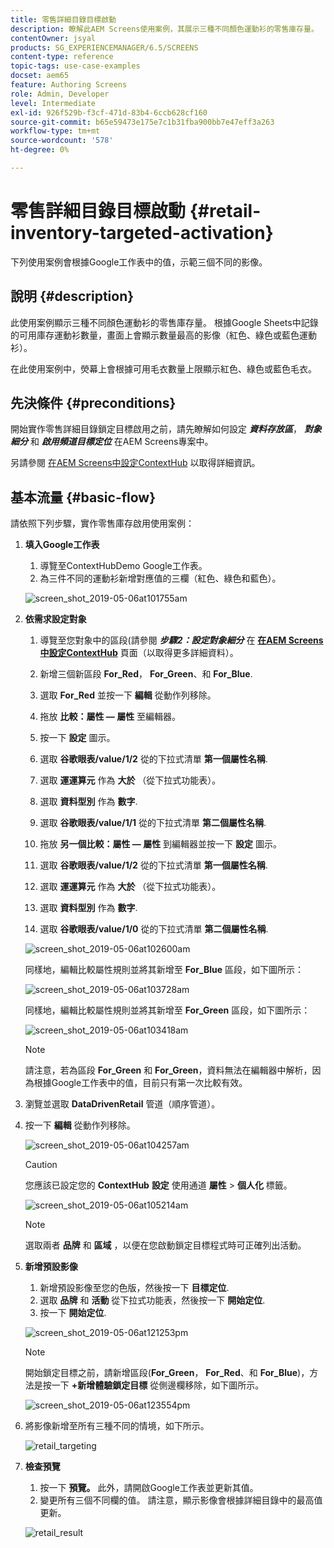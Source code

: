 ```yaml
---
title: 零售詳細目錄目標啟動
description: 瞭解此AEM Screens使用案例，其展示三種不同顏色運動衫的零售庫存量。
contentOwner: jsyal
products: SG_EXPERIENCEMANAGER/6.5/SCREENS
content-type: reference
topic-tags: use-case-examples
docset: aem65
feature: Authoring Screens
role: Admin, Developer
level: Intermediate
exl-id: 926f529b-f3cf-471d-83b4-6ccb628cf160
source-git-commit: b65e59473e175e7c1b31fba900bb7e47eff3a263
workflow-type: tm+mt
source-wordcount: '578'
ht-degree: 0%

---
```


# 零售詳細目錄目標啟動 {#retail-inventory-targeted-activation}

下列使用案例會根據Google工作表中的值，示範三個不同的影像。

## 說明 {#description}

此使用案例顯示三種不同顏色運動衫的零售庫存量。 根據Google Sheets中記錄的可用庫存運動衫數量，畫面上會顯示數量最高的影像（紅色、綠色或藍色運動衫）。

在此使用案例中，熒幕上會根據可用毛衣數量上限顯示紅色、綠色或藍色毛衣。

## 先決條件 {#preconditions}

開始實作零售詳細目錄鎖定目標啟用之前，請先瞭解如何設定 ***資料存放區***， ***對象細分*** 和 ***啟用頻道目標定位*** 在AEM Screens專案中。

另請參閱 [在AEM Screens中設定ContextHub](configuring-context-hub.md) 以取得詳細資訊。

## 基本流量 {#basic-flow}

請依照下列步驟，實作零售庫存啟用使用案例：

1. **填入Google工作表**

   1. 導覽至ContextHubDemo Google工作表。
   1. 為三件不同的運動衫新增對應值的三欄（紅色、綠色和藍色）。

   ![screen_shot_2019-05-06at101755am](assets/screen_shot_2019-05-06at101755am.png)

1. **依需求設定對象**

   1. 導覽至您對象中的區段(請參閱 ***步驟2：設定對象細分*** 在 **[在AEM Screens中設定ContextHub](configuring-context-hub.md)** 頁面（以取得更多詳細資料）。

   1. 新增三個新區段 **For_Red**， **For_Green**、和 **For_Blue**.

   1. 選取 **For_Red** 並按一下 **編輯** 從動作列移除。

   1. 拖放 **比較：屬性 — 屬性** 至編輯器。
   1. 按一下 **設定** 圖示。
   1. 選取 **谷歌眼表/value/1/2** 從的下拉式清單 **第一個屬性名稱**.
   1. 選取 **運運算元** 作為 **大於** （從下拉式功能表）。
   1. 選取 **資料型別** 作為 **數字**.
   1. 選取 **谷歌眼表/value/1/1** 從的下拉式清單 **第二個屬性名稱**.
   1. 拖放 **另一個比較：屬性 — 屬性** 到編輯器並按一下 **設定** 圖示。
   1. 選取 **谷歌眼表/value/1/2** 從的下拉式清單 **第一個屬性名稱**.
   1. 選取 **運運算元** 作為 **大於** （從下拉式功能表）。
   1. 選取 **資料型別** 作為 **數字**.
   1. 選取 **谷歌眼表/value/1/0** 從的下拉式清單 **第二個屬性名稱**.

   ![screen_shot_2019-05-06at102600am](assets/screen_shot_2019-05-06at102600am.png)

   同樣地，編輯比較屬性規則並將其新增至 **For_Blue** 區段，如下圖所示：

   ![screen_shot_2019-05-06at103728am](assets/screen_shot_2019-05-06at103728am.png)

   同樣地，編輯比較屬性規則並將其新增至 **For_Green** 區段，如下圖所示：

   ![screen_shot_2019-05-06at103418am](assets/screen_shot_2019-05-06at103418am.png)

   >[!NOTE]
   >
   >請注意，若為區段 **For_Green** 和 **For_Green**，資料無法在編輯器中解析，因為根據Google工作表中的值，目前只有第一次比較有效。

1. 瀏覽並選取 **DataDrivenRetail** 管道（順序管道）。
1. 按一下 **編輯** 從動作列移除。

   ![screen_shot_2019-05-06at104257am](assets/screen_shot_2019-05-06at104257am.png)

   >[!CAUTION]
   >
   >您應該已設定您的 **ContextHub** **設定** 使用通道 **屬性** > **個人化** 標籤。

   ![screen_shot_2019-05-06at105214am](assets/screen_shot_2019-05-06at105214am.png)

   >[!NOTE]
   >
   >選取兩者 **品牌** 和 **區域** ，以便在您啟動鎖定目標程式時可正確列出活動。

1. **新增預設影像**

   1. 新增預設影像至您的色版，然後按一下 **目標定位**.
   1. 選取 **品牌** 和 **活動** 從下拉式功能表，然後按一下 **開始定位**.
   1. 按一下 **開始定位**.

   ![screen_shot_2019-05-06at121253pm](assets/screen_shot_2019-05-06at121253pm.png)

   >[!NOTE]
   >
   >開始鎖定目標之前，請新增區段(**For_Green**， **For_Red**、和 **For_Blue**)，方法是按一下 **+新增體驗鎖定目標** 從側邊欄移除，如下圖所示。

   ![screen_shot_2019-05-06at123554pm](assets/screen_shot_2019-05-06at123554pm.png)

1. 將影像新增至所有三種不同的情境，如下所示。

   ![retail_targeting](assets/retail_targeting.gif)

1. **檢查預覽**

   1. 按一下 **預覽。** 此外，請開啟Google工作表並更新其值。
   1. 變更所有三個不同欄的值。 請注意，顯示影像會根據詳細目錄中的最高值更新。

   ![retail_result](assets/retail_result.gif)

